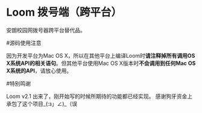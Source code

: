 # Loom 拨号端（跨平台）

安朗校园网拨号器跨平台替代品。

#源码使用注意

因为开发平台为Mac OS X，所以在其他平台上编译Loom时**请注释掉所有调用OS X系统API的相关语句**。但其他平台使用Mac OS X版本时**不会调用到任何Mac OS X系统的API**，请放心使用。

#特别鸣谢

Loom v2.1 出来了，刚开始写的时候所期待的功能都已经实现。
感谢狗牙资金上承包了这个项目_(:з」∠)_（误
